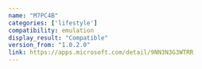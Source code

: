 ```yaml
---
name: "M7PC4B"
categories: ['lifestyle']
compatibility: emulation
display_result: "Compatible"
version_from: "1.0.2.0"
link: https://apps.microsoft.com/detail/9NN3N3G3WTRR
---
```

